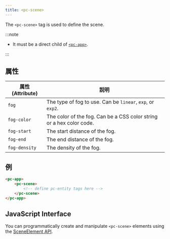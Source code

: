 ```yaml
---
title: <pc-scene>
---
```


The `<pc-scene>` tag is used to define the scene.

:::note

* It must be a direct child of [`<pc-app>`](../pc-app).

:::

## 属性

| 属性 (Attribute) | 説明 |
| --- | --- |
| `fog` | The type of fog to use. Can be `linear`, `exp`, or `exp2`. |
| `fog-color` | The color of the fog. Can be a CSS color string or a hex color code. |
| `fog-start` | The start distance of the fog. |
| `fog-end` | The end distance of the fog. |
| `fog-density` | The density of the fog. |

## 例

```html
<pc-app>
    <pc-scene>
        <!-- define pc-entity tags here -->
    </pc-scene>
</pc-app>
```

## JavaScript Interface

You can programmatically create and manipulate `<pc-scene>` elements using the [SceneElement API](https://api.playcanvas.com/classes/EngineWebComponents.SceneElement.html).
